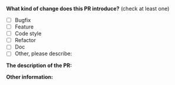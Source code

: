 **What kind of change does this PR introduce?** (check at least one)

- [ ] Bugfix
- [ ] Feature
- [ ] Code style
- [ ] Refactor
- [ ] Doc
- [ ] Other, please describe:

**The description of the PR:**

**Other information:**



